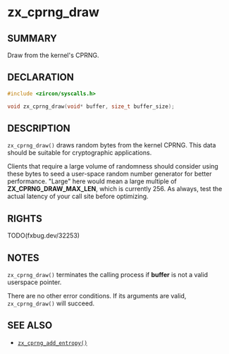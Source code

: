 # zx_cprng_draw

## SUMMARY

<!-- Contents of this heading updated by update-docs-from-fidl, do not edit. -->

Draw from the kernel's CPRNG.

## DECLARATION

<!-- Contents of this heading updated by update-docs-from-fidl, do not edit. -->

```c
#include <zircon/syscalls.h>

void zx_cprng_draw(void* buffer, size_t buffer_size);
```

## DESCRIPTION

`zx_cprng_draw()` draws random bytes from the kernel CPRNG.  This data should
be suitable for cryptographic applications.

Clients that require a large volume of randomness should consider using these
bytes to seed a user-space random number generator for better performance.
"Large" here would mean a large multiple of **ZX_CPRNG_DRAW_MAX_LEN**, which is
currently 256. As always, test the actual latency of your call site before
optimizing.

## RIGHTS

<!-- Contents of this heading updated by update-docs-from-fidl, do not edit. -->

TODO(fxbug.dev/32253)

## NOTES

`zx_cprng_draw()` terminates the calling process if **buffer** is not a valid
userspace pointer.

There are no other error conditions.  If its arguments are valid,
`zx_cprng_draw()` will succeed.

## SEE ALSO

 - [`zx_cprng_add_entropy()`]

<!-- References updated by update-docs-from-fidl, do not edit. -->

[`zx_cprng_add_entropy()`]: cprng_add_entropy.md

